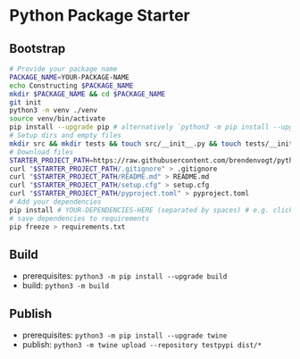 # Python Package Starter

## Bootstrap

```sh
# Provide your package name
PACKAGE_NAME=YOUR-PACKAGE-NAME
echo Constructing $PACKAGE_NAME
mkdir $PACKAGE_NAME && cd $PACKAGE_NAME
git init
python3 -m venv ./venv
source venv/bin/activate
pip install --upgrade pip # alternatively `python3 -m pip install --upgrade pip`
# Setup dirs and empty files
mkdir src && mkdir tests && touch src/__init__.py && touch tests/__init__.py
# Download files
STARTER_PROJECT_PATH=https://raw.githubusercontent.com/brendenvogt/python-package-starter/master
curl "$STARTER_PROJECT_PATH/.gitignore" > .gitignore
curl "$STARTER_PROJECT_PATH/README.md" > README.md
curl "$STARTER_PROJECT_PATH/setup.cfg" > setup.cfg
curl "$STARTER_PROJECT_PATH/pyproject.toml" > pyproject.toml
# Add your dependencies
pip install # YOUR-DEPENDENCIES-HERE (separated by spaces) # e.g. click colorama shellingham typer
# save dependencies to requirements
pip freeze > requirements.txt
```

## Build

- prerequisites: `python3 -m pip install --upgrade build`
- build: `python3 -m build`

## Publish

- prerequisites: `python3 -m pip install --upgrade twine`
- publish: `python3 -m twine upload --repository testpypi dist/*`
